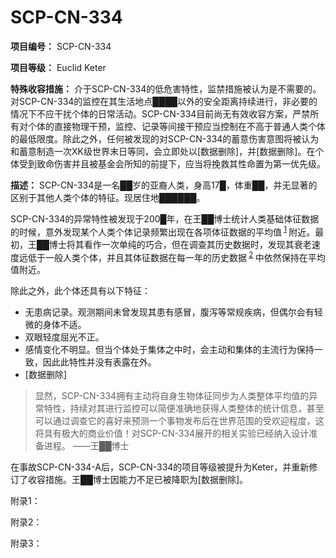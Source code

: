 # SCP-CN-334


**项目编号：** SCP-CN-334

**项目等级：** Euclid Keter

**特殊收容措施：** 介于SCP-CN-334的低危害特性，监禁措施被认为是不需要的。对SCP-CN-334的监控在其生活地点████以外的安全距离持续进行，非必要的情况下不应干扰个体的日常活动。SCP-CN-334目前尚无有效收容方案，严禁所有对个体的直接物理干预，监控、记录等间接干预应当控制在不高于普通人类个体的最低限度。除此之外，任何被发现的对SCP-CN-334的蓄意伤害意图将被认为和蓄意制造一次XK级世界末日等同，会立即处以[数据删除]，并[数据删除]。在个体受到致命伤害并且被基金会所知的前提下，应当将挽救其性命置为第一优先级。

**描述：** SCP-CN-334是一名██岁的亚裔人类，身高17█，体重██，并无显著的区别于其他人类个体的特征。现居住地██████。

SCP-CN-334的异常特性被发现于200█年，在王██博士统计人类基础体征数据的时候，意外发现某个人类个体记录频繁出现在各项体征数据的平均值<sup class='footnoteref'>
 <a shape='rect' class='footnoteref' id='footnoteref-1' href='javascript:;' onclick='WIKIDOT.page.utils.scrollToReference(&apos;footnote-1&apos;)'>1</a>
</sup>附近。最初，王██博士将其看作一次单纯的巧合，但在调查其历史数据时，发现其衰老速度远低于一般人类个体，并且其体征数据在每一年的历史数据<sup class='footnoteref'>
 <a shape='rect' class='footnoteref' id='footnoteref-2' href='javascript:;' onclick='WIKIDOT.page.utils.scrollToReference(&apos;footnote-2&apos;)'>2</a>
</sup>中依然保持在平均值附近。

除此之外，此个体还具有以下特征：

- 无患病记录。观测期间未曾发现其患有感冒，腹泻等常规疾病，但偶尔会有轻微的身体不适。
- 双眼轻度屈光不正。
- 感情变化不明显。但当个体处于集体之中时，会主动和集体的主流行为保持一致，因此此特性并没有表露在外。
- [数据删除]


> 显然，SCP-CN-334拥有主动将自身生物体征同步为人类整体平均值的异常特性，持续对其进行监控可以简便准确地获得人类整体的统计信息，甚至可以通过调查它的喜好来预测一个事物发布后在世界范围的受欢迎程度，这将具有极大的商业价值！对SCP-CN-334展开的相关实验已经纳入设计准备进程。
——王██博士
> 

在事故SCP-CN-334-A后，SCP-CN-334的项目等级被提升为Keter，并重新修订了收容措施。王██博士因能力不足已被降职为[数据删除]。

附录1：


附录2：


附录3：




